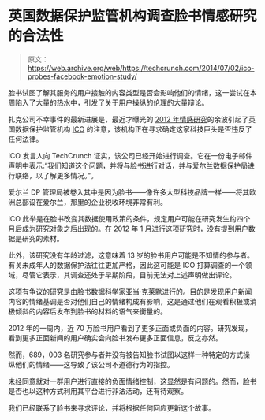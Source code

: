 # 英国数据保护监管机构调查脸书情感研究的合法性

> 原文：<https://web.archive.org/web/https://techcrunch.com/2014/07/02/ico-probes-facebook-emotion-study/>

脸书试图了解其服务的用户接触的内容类型是否会影响他们的情绪，这一尝试在本周陷入了大量的热水中，引发了关于用户操纵的[伦理](https://web.archive.org/web/20221208033615/https://beta.techcrunch.com/2014/06/29/facebook-and-the-ethics-of-user-manipulation/)的大量辩论。

扎克公司不幸事件的最新进展是，最近才曝光的 [2012 年情感研究](https://web.archive.org/web/20221208033615/http://www.pnas.org/content/111/24/8788.full)的余波引起了英国数据保护监管机构 [ICO](https://web.archive.org/web/20221208033615/http://ico.org.uk/) 的注意，该机构正在寻求确定这家科技巨头是否违反了任何法律。

ICO 发言人向 TechCrunch 证实，该公司已经开始进行调查。它在一份电子邮件声明中表示:“我们知道这个问题，并将与脸书进行对话，并与爱尔兰数据保护局进行联络，以了解更多情况。”。

爱尔兰 DP 管理局被卷入其中是因为脸书——像许多大型科技品牌一样——将其欧洲总部设在爱尔兰，那里的企业税收环境非常有利。

ICO 此举是在脸书改变其数据使用政策的条件，规定用户可能在研究发生约四个月后成为研究对象之后出现的。在 2012 年 1 月进行这项研究时，没有提到用户数据是研究的素材。

此外，该研究没有年龄过滤，这意味着 13 岁的脸书用户可能是不知情的参与者。有关未成年人的数据保护法往往更加严格，因此这可能是 ICO 打算调查的一个领域，尽管它表示，其调查还处于早期阶段，目前无法对上述声明做出评论。

这项有争议的研究是由脸书数据科学家亚当·克莱默进行的。目的是发现用户新闻内容的情绪基调是否对他们自己的情绪构成有影响，这是通过他们在观看积极或消极倾斜的内容后发布到脸书的材料的语气来衡量的。

2012 年的一周内，近 70 万脸书用户看到了更多正面或负面的内容。研究发现，看到更多正面新闻的用户确实会向脸书发布更多正面信息，反之亦然。

然而，689，003 名研究参与者并没有被告知脸书试图以这样一种特定的方式操纵他们的情绪——这导致了该公司不道德行为的指控。

未经同意就对一群用户进行直接的负面情绪控制，这显然是有问题的。然而，脸书是否也以这种方式利用其平台进行非法活动，还有待观察。

我们已经联系了脸书来寻求评论，并将根据任何回应更新这个故事。
